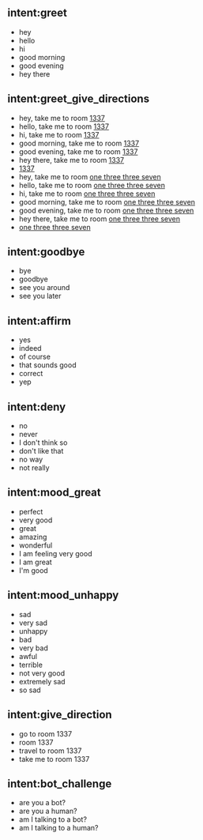 ## intent:greet
- hey
- hello
- hi
- good morning
- good evening
- hey there

## intent:greet_give_directions
- hey, take me to room [1337](number)
- hello, take me to room [1337](number)
- hi, take me to room [1337](number)
- good morning, take me to room [1337](number)
- good evening, take me to room [1337](number)
- hey there, take me to room [1337](number)
- [1337](number)
- hey, take me to room [one three three seven](number)
- hello, take me to room [one three three seven](number)
- hi, take me to room [one three three seven](number)
- good morning, take me to room [one three three seven](number)
- good evening, take me to room [one three three seven](number)
- hey there, take me to room [one three three seven](number)
- [one three three seven](number)


## intent:goodbye
- bye
- goodbye
- see you around
- see you later

## intent:affirm
- yes
- indeed
- of course
- that sounds good
- correct
- yep

## intent:deny
- no
- never
- I don't think so
- don't like that
- no way
- not really

## intent:mood_great
- perfect
- very good
- great
- amazing
- wonderful
- I am feeling very good
- I am great
- I'm good

## intent:mood_unhappy
- sad
- very sad
- unhappy
- bad
- very bad
- awful
- terrible
- not very good
- extremely sad
- so sad

## intent:give_direction 
- go to room 1337
- room 1337
- travel to room 1337
- take me to room 1337

## intent:bot_challenge
- are you a bot?
- are you a human?
- am I talking to a bot?
- am I talking to a human?
